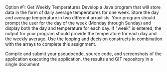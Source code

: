 Option #1: Get Weekly Temperatures
Develop a Java program that will store data in the form of daily average temperatures for one week. Store the day and average temperature in two different arraylists. Your program should prompt the user for the day of the week (Monday through Sunday) and display both the day and temperature for each day. If "week" is entered, the output for your program should provide the temperature for each day and the weekly average. Use the looping and decision constructs in combination with the arrays to complete this assignment.

Compile and submit your pseudocode, source code, and screenshots of the application executing the application, the results and GIT repository in a single document
